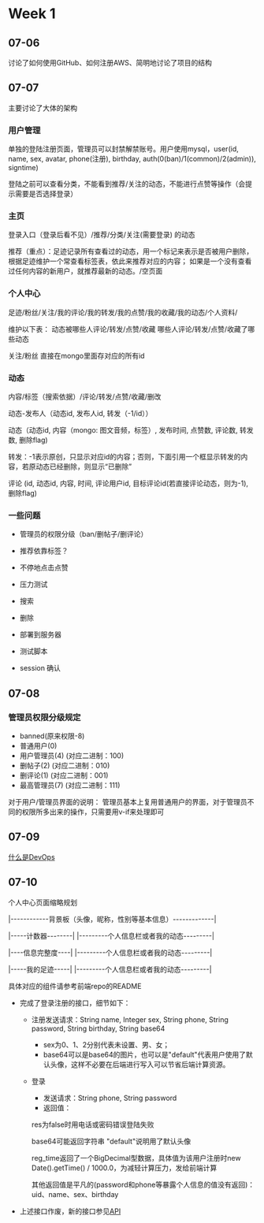 # Week 1

## 07-06

讨论了如何使用GitHub、如何注册AWS、简明地讨论了项目的结构

## 07-07

主要讨论了大体的架构

### 用户管理

单独的登陆注册页面，管理员可以封禁解禁账号。用户使用mysql，user(id, name, sex, avatar, phone(注册), birthday, auth(0(ban)/1(common)/2(admin)), signtime)

登陆之前可以查看分类，不能看到推荐/关注的动态，不能进行点赞等操作（会提示需要是否选择登录）

### 主页

登录入口（登录后看不见）/推荐/分类/关注(需要登录) 的动态

推荐（重点）：足迹记录所有查看过的动态，用一个标记来表示是否被用户删除，根据足迹维护一个常查看标签表，依此来推荐对应的内容；
如果是一个没有查看过任何内容的新用户，就推荐最新的动态。/空页面

### 个人中心

足迹/粉丝/关注/我的评论/我的转发/我的点赞/我的收藏/我的动态/个人资料/

维护以下表：
动态被哪些人评论/转发/点赞/收藏
哪些人评论/转发/点赞/收藏了哪些动态

关注/粉丝 直接在mongo里面存对应的所有id

### 动态

内容/标签（搜索依据）/评论/转发/点赞/收藏/删改

动态-发布人（动态id, 发布人id, 转发（-1/id））

动态（动态id, 内容（mongo: 图文音频，标签）, 发布时间, 点赞数, 评论数, 转发数, 删除flag)

转发：-1表示原创，只显示对应id的内容；否则，下面引用一个框显示转发的内容，若原动态已经删除，则显示“已删除”

评论 (id, 动态id, 内容, 时间, 评论用户id, 目标评论id(若直接评论动态，则为-1), 删除flag)

### 一些问题

- 管理员的权限分级（ban/删帖子/删评论）

- 推荐依靠标签？

- 不停地点击点赞

- 压力测试

- 搜索

- 删除

- 部署到服务器

- 测试脚本

- session 确认

## 07-08

### 管理员权限分级规定

- banned(原来权限-8)
- 普通用户(0)
- 用户管理员(4) (对应二进制：100)
- 删帖子(2) (对应二进制：010)
- 删评论(1) (对应二进制：001)
- 最高管理员(7) (对应二进制：111)

对于用户/管理员界面的说明： 管理员基本上复用普通用户的界面，对于管理员不同的权限所多出来的操作，只需要用v-if来处理即可

## 07-09

[什么是DevOps](https://blog.jjonline.cn/linux/238.html)

## 07-10

个人中心页面缩略规划

|------------背景板（头像，昵称，性别等基本信息）-------------|

|-----计数器--------|  |---------个人信息栏或者我的动态---------|

|----信息完整度----|    |---------个人信息栏或者我的动态---------|

|-----我的足迹-----|    |---------个人信息栏或者我的动态---------|

具体对应的组件请参考前端repo的README

- 完成了登录注册的接口，细节如下：
  - 注册发送请求：String name, Integer sex, String phone, String password, String birthday, String base64
    - sex为0、1、2分别代表未设置、男、女；
    - base64可以是base64的图片，也可以是"default"代表用户使用了默认头像，这样不必要在后端进行写入可以节省后端计算资源。
  - 登录
    - 发送请求：String phone, String password
    - 返回值：
    
    res为false时用电话或密码错误登陆失败
    
    base64可能返回字符串 "default"说明用了默认头像
    
    reg_time返回了一个BigDecimal型数据，具体值为该用户注册时new Date().getTime() / 1000.0，为减轻计算压力，发给前端计算
    
    其他返回值是平凡的(password和phone等暴露个人信息的值没有返回)：uid、name、sex、birthday

- 上述接口作废，新的接口参见[API](./Api.md)
